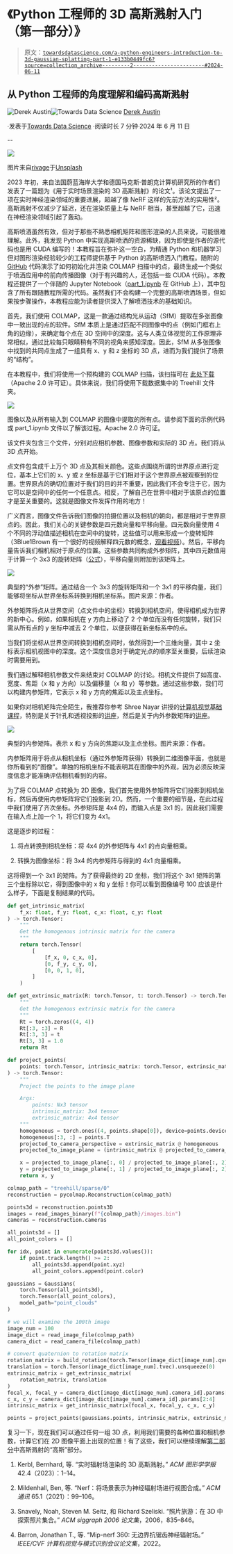 # 《Python 工程师的 3D 高斯溅射入门（第一部分）》

> 原文：[`towardsdatascience.com/a-python-engineers-introduction-to-3d-gaussian-splatting-part-1-e133b0449fc6?source=collection_archive---------2-----------------------#2024-06-11`](https://towardsdatascience.com/a-python-engineers-introduction-to-3d-gaussian-splatting-part-1-e133b0449fc6?source=collection_archive---------2-----------------------#2024-06-11)

## 从 Python 工程师的角度理解和编码高斯溅射

[](https://medium.com/@dcaustin33?source=post_page---byline--e133b0449fc6--------------------------------)![Derek Austin](https://medium.com/@dcaustin33?source=post_page---byline--e133b0449fc6--------------------------------)[](https://towardsdatascience.com/?source=post_page---byline--e133b0449fc6--------------------------------)![Towards Data Science](https://towardsdatascience.com/?source=post_page---byline--e133b0449fc6--------------------------------) [Derek Austin](https://medium.com/@dcaustin33?source=post_page---byline--e133b0449fc6--------------------------------)

·发表于[Towards Data Science](https://towardsdatascience.com/?source=post_page---byline--e133b0449fc6--------------------------------) ·阅读时长 7 分钟·2024 年 6 月 11 日

--

![](img/813c95a2e396af5470c94772b24a2b06.png)

图片来自[rivage](https://unsplash.com/@sigmund?utm_content=creditCopyText&utm_medium=referral&utm_source=unsplash)于[Unsplash](https://unsplash.com/photos/white-and-blue-box-on-white-table-KznImGeQGWE?utm_content=creditCopyText&utm_medium=referral&utm_source=unsplash)

2023 年初，来自法国蔚蓝海岸大学和德国马克斯·普朗克计算机研究所的作者们发表了一篇题为《用于实时场景渲染的 3D 高斯溅射》的论文¹。该论文提出了一项在实时神经渲染领域的重要进展，超越了像 NeRF 这样的先前方法的实用性²。高斯溅射不仅减少了延迟，还在渲染质量上与 NeRF 相当，甚至超越了它，迅速在神经渲染领域引起了轰动。

高斯喷洒虽然有效，但对于那些不熟悉相机矩阵和图形渲染的人员来说，可能很难理解。此外，我发现 Python 中实现高斯喷洒的资源稀缺，因为即使是作者的源代码也是用 CUDA 编写的！本教程旨在弥补这一空白，为精通 Python 和机器学习但对图形渲染经验较少的工程师提供基于 Python 的高斯喷洒入门教程。随附的 [GitHub](https://github.com/dcaustin33/intro_to_gaussian_splatting) 代码演示了如何初始化并渲染 COLMAP 扫描中的点，最终生成一个类似于喷洒应用中的前向传播图像（对于有兴趣的人，还包括一些 CUDA 代码）。本教程还提供了一个伴随的 Jupyter Notebook（[part_1.ipynb](https://github.com/dcaustin33/intro_to_gaussian_splatting/blob/main/part_1.ipynb) 在 GitHub 上），其中包含了所有跟随教程所需的代码。虽然我们不会构建一个完整的高斯喷洒场景，但如果按步骤操作，本教程应能为读者提供深入了解喷洒技术的基础知识。

首先，我们使用 COLMAP，这是一款通过结构光从运动（SfM）提取在多张图像中一致出现的点的软件。SfM 本质上是通过匹配不同图像中的点（例如门框右上角的边缘），来确定每个点在 3D 空间中的深度。这与人类立体视觉的工作原理非常相似，通过比较每只眼睛稍有不同的视角来感知深度。因此，SfM 从多张图像中找到的共同点生成了一组具有 x、y 和 z 坐标的 3D 点，进而为我们提供了场景的“结构”。

在本教程中，我们将使用一个预构建的 COLMAP 扫描，该扫描可在 [此处下载](https://storage.googleapis.com/gresearch/refraw360/360_extra_scenes.zip)（Apache 2.0 许可证）。具体来说，我们将使用下载数据集中的 Treehill 文件夹。

![](img/b16ab5f5a417adfd630e37b233a4855e.png)

图像以及从所有输入到 COLMAP 的图像中提取的所有点。请参阅下面的示例代码或 part_1.ipynb 文件以了解该过程。Apache 2.0 许可证。

该文件夹包含三个文件，分别对应相机参数、图像参数和实际的 3D 点。我们将从 3D 点开始。

点文件包含成千上万个 3D 点及其相关颜色。这些点围绕所谓的世界原点进行定位，基本上它们的 x、y 或 z 坐标是基于它们相对于这个世界原点被观察到的位置。世界原点的确切位置对于我们的目的并不重要，因此我们不会专注于它，因为它可以是空间中的任何一个任意点。相反，了解自己在世界中相对于该原点的位置才是至关重要的。这就是图像文件发挥作用的地方！

广义而言，图像文件告诉我们图像的拍摄位置以及相机的朝向，都是相对于世界原点的。因此，我们关心的关键参数是四元数向量和平移向量。四元数向量使用 4 个不同的浮动值描述相机在空间中的旋转，这些值可以用来形成一个旋转矩阵（3Blue1Brown 有一个很好的视频解释四元数的概念，[观看视频](https://www.youtube.com/watch?v=d4EgbgTm0Bg)）。然后，平移向量告诉我们相机相对于原点的位置。这些参数共同构成外参矩阵，其中四元数值用于计算一个 3x3 的旋转矩阵（[公式](https://automaticaddison.com/how-to-convert-a-quaternion-to-a-rotation-matrix/)），平移向量则附加到该矩阵上。

![](img/09cc599d85fe8a84a64ec9deea9f4c11.png)

典型的“外参”矩阵。通过结合一个 3x3 的旋转矩阵和一个 3x1 的平移向量，我们能够将坐标从世界坐标系转换到相机坐标系。图片来源：作者。

外参矩阵将点从世界空间（点文件中的坐标）转换到相机空间，使得相机成为世界的新中心。例如，如果相机在 y 方向上移动了 2 个单位而没有任何旋转，我们只需从所有点的 y 坐标中减去 2 个单位，以便获得在新坐标系中的点。

当我们将坐标从世界空间转换到相机空间时，依然得到一个三维向量，其中 z 坐标表示相机视图中的深度。这个深度信息对于确定光点的顺序至关重要，后续渲染时需要用到。

我们通过解释相机参数文件来结束对 COLMAP 的讨论。相机文件提供了如高度、宽度、焦距（x 和 y 方向）以及偏移量（x 和 y）等参数。通过这些参数，我们可以构建内参矩阵，它表示 x 和 y 方向的焦距以及主点坐标。

如果你对相机矩阵完全陌生，我推荐你参考 Shree Nayar 讲授的[计算机视觉基础课程](https://fpcv.cs.columbia.edu/)，特别是关于针孔和透视投影的[讲座](https://youtu.be/_EhY31MSbNM)，然后是关于内外参数矩阵的[讲座](https://www.youtube.com/watch?v=2XM2Rb2pfyQ&t=66s)。

![](img/b73bd7d9026d6ff1f86e406c282d2570.png)

典型的内参矩阵。表示 x 和 y 方向的焦距以及主点坐标。图片来源：作者。

内参矩阵用于将点从相机坐标（通过外参矩阵获得）转换到二维图像平面，也就是你所看到的“图像”。单独的相机坐标不能表明其在图像中的外观，因为必须反映深度信息才能准确评估相机看到的内容。

为了将 COLMAP 点转换为 2D 图像，我们首先使用外参矩阵将它们投影到相机坐标，然后再使用内参矩阵将它们投影到 2D。然而，一个重要的细节是，在此过程中我们使用了齐次坐标。外参矩阵是 4x4 的，而输入点是 3x1 的，因此我们需要在输入点上加一个 1，将它们变为 4x1。

这是逐步的过程：

1.  将点转换到相机坐标：将 4x4 的外参矩阵与 4x1 的点向量相乘。

1.  转换为图像坐标：将 3x4 的内参矩阵与得到的 4x1 向量相乘。

这将得到一个 3x1 的矩阵。为了获得最终的 2D 坐标，我们将这个 3x1 矩阵的第三个坐标除以它，得到图像中的 x 和 y 坐标！你可以看到图像编号 100 应该是什么样子，下面是复制结果的代码。

```py
def get_intrinsic_matrix(
    f_x: float, f_y: float, c_x: float, c_y: float
) -> torch.Tensor:
    """
    Get the homogenous intrinsic matrix for the camera
    """
    return torch.Tensor(
        [
            [f_x, 0, c_x, 0],
            [0, f_y, c_y, 0],
            [0, 0, 1, 0],
        ]
    )

def get_extrinsic_matrix(R: torch.Tensor, t: torch.Tensor) -> torch.Tensor:
    """
    Get the homogenous extrinsic matrix for the camera
    """
    Rt = torch.zeros((4, 4))
    Rt[:3, :3] = R
    Rt[:3, 3] = t
    Rt[3, 3] = 1.0
    return Rt

def project_points(
    points: torch.Tensor, intrinsic_matrix: torch.Tensor, extrinsic_matrix: torch.Tensor
) -> torch.Tensor:
    """
    Project the points to the image plane

    Args:
        points: Nx3 tensor
        intrinsic_matrix: 3x4 tensor
        extrinsic_matrix: 4x4 tensor
    """
    homogeneous = torch.ones((4, points.shape[0]), device=points.device)
    homogeneous[:3, :] = points.T
    projected_to_camera_perspective = extrinsic_matrix @ homogeneous
    projected_to_image_plane = (intrinsic_matrix @ projected_to_camera_perspective).T # Nx4

    x = projected_to_image_plane[:, 0] / projected_to_image_plane[:, 2]
    y = projected_to_image_plane[:, 1] / projected_to_image_plane[:, 2]
    return x, y

colmap_path = "treehill/sparse/0"
reconstruction = pycolmap.Reconstruction(colmap_path)

points3d = reconstruction.points3D
images = read_images_binary(f"{colmap_path}/images.bin")
cameras = reconstruction.cameras

all_points3d = []
all_point_colors = []

for idx, point in enumerate(points3d.values()):
    if point.track.length() >= 2:
        all_points3d.append(point.xyz)
        all_point_colors.append(point.color)

gaussians = Gaussians(
    torch.Tensor(all_points3d), 
    torch.Tensor(all_point_colors),
    model_path="point_clouds"
)

# we will examine the 100th image
image_num = 100    
image_dict = read_image_file(colmap_path)
camera_dict = read_camera_file(colmap_path)

# convert quaternion to rotation matrix
rotation_matrix = build_rotation(torch.Tensor(image_dict[image_num].qvec).unsqueeze(0))
translation = torch.Tensor(image_dict[image_num].tvec).unsqueeze(0)
extrinsic_matrix = get_extrinsic_matrix(
    rotation_matrix, translation
)
focal_x, focal_y = camera_dict[image_dict[image_num].camera_id].params[:2]
c_x, c_y = camera_dict[image_dict[image_num].camera_id].params[2:4]
intrinsic_matrix = get_intrinsic_matrix(focal_x, focal_y, c_x, c_y)

points = project_points(gaussians.points, intrinsic_matrix, extrinsic_matrix)
```

复习一下，现在我们可以通过任何一组 3D 点，利用我们需要的各种位置和相机参数，计算它们在 2D 图像平面上出现的位置！有了这些，我们可以继续理解[第二部分](https://medium.com/towards-data-science/a-python-engineers-introduction-to-3d-gaussian-splatting-part-2-7e45b270c1df)中高斯溅射的“高斯”部分。

1.  Kerbl, Bernhard, 等. “实时辐射场渲染的 3D 高斯溅射。” *ACM 图形学学报* 42.4（2023）：1–14。

1.  Mildenhall, Ben, 等. “Nerf：将场景表示为神经辐射场进行视图合成。” *ACM 通讯* 65.1（2021）：99–106。

1.  Snavely, Noah, Steven M. Seitz, 和 Richard Szeliski. “照片旅游：在 3D 中探索照片集合。” *ACM siggraph 2006 论文集*，2006，835–846。

1.  Barron, Jonathan T., 等. “Mip-nerf 360: 无边界抗锯齿神经辐射场。” *IEEE/CVF 计算机视觉与模式识别会议论文集*，2022。
